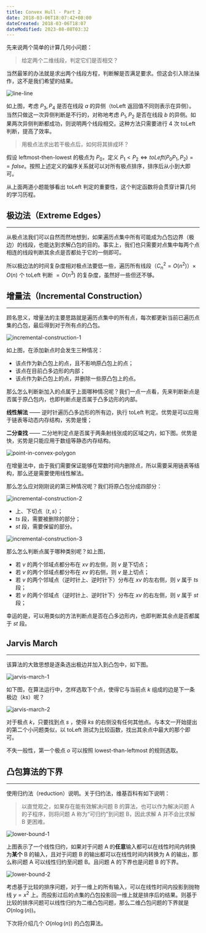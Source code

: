 ```yaml
---
title: Convex Hull - Part 2
date: 2018-03-06T18:07:42+08:00
dateCreated: 2018-03-06T18:07
dateModified: 2023-08-08T03:32
---
```


先来说两个简单的计算几何小问题：

> 给定两个二维线段，判定它们是否相交？

当然最笨的办法就是求出两个线段方程，判断解是否满足要求。但这会引入除法操作，这不是我们希望的结果。


![line-line](https://s1.ax1x.com/2018/03/06/9gQJxK.gif)


如上图，考虑 $P_{3}, P_{4}$ 是否在线段 $a$ 的异侧（toLeft 返回值不同则表示在异侧）。当然只做这一次异侧判断是不行的，对称地考虑 $P_{1}, P_{2}$ 是否在线段 $b$ 的异侧。如果两次异侧判断都成功，则说明两个线段相交。这种方法只需要进行 $4$ 次 toLeft 判断，提高了效率。

> 用极点法求出若干极点后，如何将其排成环？

假设 leftmost-then-lowest 的极点为 $P_0$，定义 $P_{1} < P_{2} \Leftrightarrow toLeft(P_{0}P_{1}, P_{2})==false$。按照上述定义的偏序关系就可以对所有极点排序，排序后从小到大即可。

从上面两道小题能够看出 toLeft 判定的重要性，这个判定函数将会贯穿计算几何的学习历程。
## 极边法（Extreme Edges）
---
从极点法我们可以自然而然地想到，如果遍历点集中所有可能成为凸包边界（极边）的线段，也能达到求解凸包的目的。事实上，我们也只需要对点集中每两个点相连的线段判断其余点是否都处于它的一侧即可。

所以极边法的时间复杂度相对极点法要低一些，遍历所有线段（$C_{n}^{2}=O(n^2)$）$\times$ $O(n)$ 个 toLeft 判断 $=O(n^3)$ 的复杂度，虽然好一些但还不够。

## 增量法（Incremental Construction）
---
顾名思义，增量法的主要思路就是遍历点集中的所有点，每次都更新当前已遍历点集的凸包，最后得到对于所有点的凸包。

![incremental-construction-1](https://s1.ax1x.com/2018/03/06/9gJsRs.png)

如上图，在添加新点时会发生三种情况：

+ 该点作为新凸包上的点，且不影响原凸包上的点；
+ 该点在目前凸多边形的内部；
+ 该点作为新凸包上的点，并删除一些原凸包上的点。

那么怎么判断新加入的点属于上面哪种情况呢？我们一点一点看，先来判断新点是否属于原凸包内，也即判断点是否属于凸多边形的内部。

**线性解法** —— 逆时针遍历凸多边形的所有边，执行 toLeft 判定。优势是可以应用于链表等动态内存结构，劣势是慢；

**二分查找** —— 二分地判定点是否属于两条射线张成的区域之内，如下图。优势是快，劣势是只能应用于数组等静态内存结构。

![point-in-convex-polygon](https://s1.ax1x.com/2018/03/06/9g8W60.png)

在增量法中，由于我们需要保证能够在常数时间内删除点，所以需要采用链表等结构，那么还是需要使用线性解法。

那么怎么应对刚刚说的第三种情况呢？我们将原凸包分成四部分：

![incremental-construction-2](https://s1.ax1x.com/2018/03/06/9gJdZ8.png)

- 上、下切点（$t,s$）；
- $ts$ 段，需要被删除的部分；
- $st$ 段，需要保留的部分。

![incremental-construction-3](https://s1.ax1x.com/2018/03/06/9gJIJJ.png)

那么怎么判断点属于哪种类别呢？如上图，

+ 若 $v$ 的两个邻域点都分布在 $xv$ 的左侧，则 $v$ 是下切点；
+ 若 $v$ 的两个邻域点都分布在 $xv$ 的右侧，则 $v$ 是上切点；
+ 若 $v$ 的两个邻域点（逆时针上、逆时针下）分布在 $xv$ 的左右侧，则 $v$ 属于 $ts$ 段；
+ 若 $v$ 的两个邻域点（逆时针上、逆时针下）分布在 $xv$ 的右左侧，则 $v$ 属于 $st$ 段；

幸运的是，可以用类似的方法判断点是否在凸多边形内，也即判断其余点是否都属于 $st$ 段。
## Jarvis March
---
该算法的大致思想是逐条选出极边并加入到凸包中，如下图。

![jarvis-march-1](https://s1.ax1x.com/2018/03/07/9gymfx.png)

如下图，在算法运行中，怎样选取下个点，使得它与当前点 $k$ 组成的边是下一条极边（$ks$）呢？

![jarvis-march-2](https://s1.ax1x.com/2018/03/07/9gya1f.png)

对于极点 $k$，只要找到点 $s$ ，使得 $ks$ 的右侧没有任何其他点。与本文一开始提出的第二个小问题类似，以 toLeft 测试为比较函数，找出其余点中最大的那个即可。

不失一般性，第一个极点 $o$ 可以按照 lowest-than-leftmost 的规则选取。

## 凸包算法的下界
---

使用归约法（reduction）说明。关于归约法，维基百科有如下说明：

> 以直觉观之，如果存在能有效解决问题 B 的算法，也可以作为解决问题 A 的子程序，则将问题 A 称为“可归约”到问题 B，因此求解 A 并不会比求解 B 更困难。

![lower-bound-1](https://s1.ax1x.com/2018/03/07/9g6QCq.png)

上图表示了一个线性归约，如果对于问题 A 的**任意**输入都可以在线性时间内转换为**某个** B 的输入，且对于问题 B 的输出都可以在线性时间内转换为 A 的输出，那么称问题 A 可以线性归约至问题 B。且问题 A 的下界也是问题 B 的下界。

![lower-bound-2](https://s1.ax1x.com/2018/03/07/9g6xzV.png)

考虑基于比较的排序问题，对于一维上的所有输入，可以在线性时间内投影到抛物线 $y=x^2$ 上。而投影过后的点集的凸包投影回一维上就是排序后的结果。则基于比较的排序问题可以线性归约为二维凸包问题，那么二维凸包问题的下界就是 $O(n\log(n))$。

下次将介绍几个 $O(n\log(n))$ 的凸包算法。
